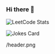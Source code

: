 ### Hi there 👋

<!--
**MahmoudFroukh/MahmoudFroukh** is a ✨ _special_ ✨ repository because its `README.md` (this file) appears on your GitHub profile.

Here are some ideas to get you started:

- 🔭 I’m currently working on ...
- 🌱 I’m currently learning ...
- 👯 I’m looking to collaborate on ...
- 🤔 I’m looking for help with ...
- 💬 Ask me about ...
- 📫 How to reach me: ...
- ⚡ Fun fact: ...
-->
![LeetCode Stats](https://leetcard.jacoblin.cool/MahmoudF?theme=dark&font=Asul&ext=heatmap)

<!-- Markdown -->

![Jokes Card](https://readme-jokes.vercel.app/api?hideBorder)

/header.png
